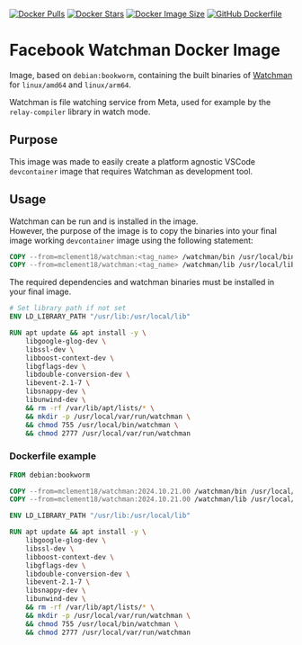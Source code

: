 [![Docker Pulls](https://badgen.net/docker/pulls/mclement18/watchman?icon=docker&label=pulls)](https://hub.docker.com/r/mclement18/watchman)
[![Docker Stars](https://badgen.net/docker/stars/mclement18/watchman?icon=docker&label=stars)](https://hub.docker.com/r/mclement18/watchman)
[![Docker Image Size](https://badgen.net/docker/size/mclement18/watchman/2024.10.21.00?icon=docker&label=image%20size)](https://hub.docker.com/r/mclement18/watchman)
[![GitHub Dockerfile](https://badgen.net/badge/icon/Dockerfile?icon=github&label)](https://github.com/mclement18/docker-watchman)

# Facebook Watchman Docker Image

Image, based on `debian:bookworm`, containing the built binaries of [Watchman](https://facebook.github.io/watchman/) for `linux/amd64` and `linux/arm64`. 

Watchman is file watching service from Meta, used for example by the `relay-compiler` library in watch mode.

## Purpose

This image was made to easily create a platform agnostic VSCode `devcontainer` image that requires Watchman as development tool.

## Usage

Watchman can be run and is installed in the image.  
However, the purpose of the image is to copy the binaries into your final image working `devcontainer` image using the following statement:

```Dockerfile
COPY --from=mclement18/watchman:<tag_name> /watchman/bin /usr/local/bin/
COPY --from=mclement18/watchman:<tag_name> /watchman/lib /usr/local/lib/
```
The required dependencies and watchman binaries must be installed in your final image.
```Dockerfile
# Set library path if not set
ENV LD_LIBRARY_PATH "/usr/lib:/usr/local/lib"

RUN apt update && apt install -y \
    libgoogle-glog-dev \
    libssl-dev \
    libboost-context-dev \
    libgflags-dev \
    libdouble-conversion-dev \
    libevent-2.1-7 \
    libsnappy-dev \
    libunwind-dev \
    && rm -rf /var/lib/apt/lists/* \
    && mkdir -p /usr/local/var/run/watchman \
    && chmod 755 /usr/local/bin/watchman \
    && chmod 2777 /usr/local/var/run/watchman
```

### Dockerfile example

```Dockerfile
FROM debian:bookworm

COPY --from=mclement18/watchman:2024.10.21.00 /watchman/bin /usr/local/bin/
COPY --from=mclement18/watchman:2024.10.21.00 /watchman/lib /usr/local/lib/

ENV LD_LIBRARY_PATH "/usr/lib:/usr/local/lib"

RUN apt update && apt install -y \
    libgoogle-glog-dev \
    libssl-dev \
    libboost-context-dev \
    libgflags-dev \
    libdouble-conversion-dev \
    libevent-2.1-7 \
    libsnappy-dev \
    libunwind-dev \
    && rm -rf /var/lib/apt/lists/* \
    && mkdir -p /usr/local/var/run/watchman \
    && chmod 755 /usr/local/bin/watchman \
    && chmod 2777 /usr/local/var/run/watchman
```
